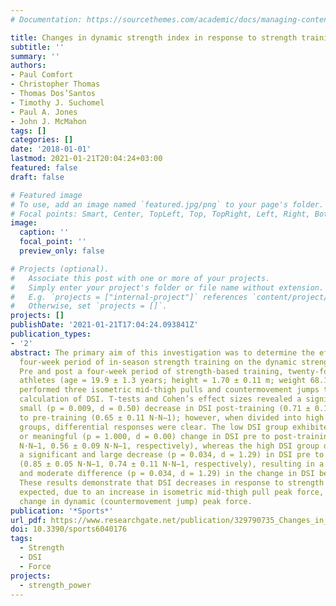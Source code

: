 ```yaml
---
# Documentation: https://sourcethemes.com/academic/docs/managing-content/

title: Changes in dynamic strength index in response to strength training
subtitle: ''
summary: ''
authors:
- Paul Comfort
- Christopher Thomas
- Thomas Dos’Santos
- Timothy J. Suchomel
- Paul A. Jones
- John J. McMahon
tags: []
categories: []
date: '2018-01-01'
lastmod: 2021-01-21T20:04:24+03:00
featured: false
draft: false

# Featured image
# To use, add an image named `featured.jpg/png` to your page's folder.
# Focal points: Smart, Center, TopLeft, Top, TopRight, Left, Right, BottomLeft, Bottom, BottomRight.
image:
  caption: ''
  focal_point: ''
  preview_only: false

# Projects (optional).
#   Associate this post with one or more of your projects.
#   Simply enter your project's folder or file name without extension.
#   E.g. `projects = ["internal-project"]` references `content/project/deep-learning/index.md`.
#   Otherwise, set `projects = []`.
projects: []
publishDate: '2021-01-21T17:04:24.093841Z'
publication_types:
- '2'
abstract: The primary aim of this investigation was to determine the effects of a
  four-week period of in-season strength training on the dynamic strength index (DSI).
  Pre and post a four-week period of strength-based training, twenty-four collegiate
  athletes (age = 19.9 ± 1.3 years; height = 1.70 ± 0.11 m; weight 68.1 ± 11.8 kg)
  performed three isometric mid-thigh pulls and countermovement jumps to permit the
  calculation of DSI. T-tests and Cohen’s effect sizes revealed a significant but
  small (p = 0.009, d = 0.50) decrease in DSI post-training (0.71 ± 0.13 N·N−1) compared
  to pre-training (0.65 ± 0.11 N·N−1); however, when divided into high and low DSI
  groups, differential responses were clear. The low DSI group exhibited no significant
  or meaningful (p = 1.000, d = 0.00) change in DSI pre to post-training (0.56 ± 0.05
  N·N−1, 0.56 ± 0.09 N·N−1, respectively), whereas the high DSI group demonstrated
  a significant and large decrease (p = 0.034, d = 1.29) in DSI pre to post-training
  (0.85 ± 0.05 N·N−1, 0.74 ± 0.11 N·N−1, respectively), resulting in a significant
  and moderate difference (p = 0.034, d = 1.29) in the change in DSI between groups.
  These results demonstrate that DSI decreases in response to strength training, as
  expected, due to an increase in isometric mid-thigh pull peak force, with minimal
  change in dynamic (countermovement jump) peak force.
publication: '*Sports*'
url_pdf: https://www.researchgate.net/publication/329790735_Changes_in_Dynamic_Strength_Index_in_Response_to_Strength_Training
doi: 10.3390/sports6040176
tags:
  - Strength
  - DSI
  - Force
projects:
  - strength_power
---
```


